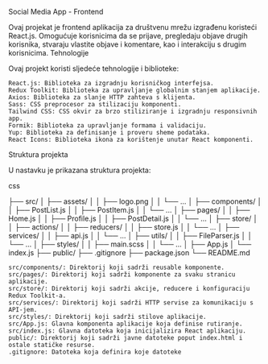 Social Media App - Frontend

Ovaj projekat je frontend aplikacija za društvenu mrežu izgrađenu koristeći 
React.js. Omogućuje korisnicima da se prijave, pregledaju objave drugih korisnika, stvaraju vlastite objave i komentare, kao i interakciju s drugim korisnicima.
Tehnologije

Ovaj projekt koristi sljedeće tehnologije i biblioteke:

    React.js: Biblioteka za izgradnju korisničkog interfejsa.
    Redux Toolkit: Biblioteka za upravljanje globalnim stanjem aplikacije.
    Axios: Biblioteka za slanje HTTP zahteva s klijenta.
    Sass: CSS preprocesor za stilizaciju komponenti.
    Tailwind CSS: CSS okvir za brzo stiliziranje i izgradnju responsivnih app.
    Formik: Biblioteka za upravljanje formama i validaciju.
    Yup: Biblioteka za definisanje i proveru sheme podataka.
    React Icons: Biblioteka ikona za korištenje unutar React komponenti.

Struktura projekta

U nastavku je prikazana struktura projekta:

css

├── src/
│   ├── assets/
│   │   ├── logo.png
│   │   └── ...
│   ├── components/
│   │   ├── PostList.js
│   │   ├── PostItem.js
│   │   └── ...
│   ├── pages/
│   │   ├── Home.js
│   │   ├── Profile.js
│   │   ├── PostDetail.js
│   │   └── ...
│   ├── store/
│   │   ├── actions/
│   │   ├── reducers/
│   │   ├── store.js
│   │   └── ...
│   ├── services/
│   │   ├── api.js
│   │   └── ...
│   ├── utils/
│   │   ├── FileParser.js
│   │   └── ...
│   ├── styles/
│   │   ├── main.scss
│   │   └── ...
│   ├── App.js
│   └── index.js
├── public/
├── .gitignore
├── package.json
└── README.md

    src/components/: Direktorij koji sadrži reusable komponente.
    src/pages/: Direktorij koji sadrži komponente za svaku stranicu aplikacije.
    src/store/: Direktorij koji sadrži akcije, reducere i konfiguraciju Redux Toolkit-a.
    src/services/: Direktorij koji sadrži HTTP servise za komunikaciju s API-jem.
    src/styles/: Direktorij koji sadrži stilove aplikacije.
    src/App.js: Glavna komponenta aplikacije koja definise rutiranje.
    src/index.js: Glavna datoteka koja inicijalizira React aplikaciju.
    public/: Direktorij koji sadrži javne datoteke poput index.html i ostale statičke resurse.
    .gitignore: Datoteka koja definira koje datoteke
